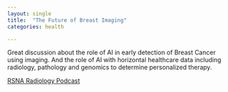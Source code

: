```yaml
---
layout: single
title:  "The Future of Breast Imaging"
categories: health

---
```

Great discussion about the role of AI in early detection of Breast Cancer using imaging. And the role of AI with horizontal healthcare data including radiology, pathology and genomics to determine personalized therapy. 
 
[RSNA Radiology Podcast](https://rsnaradiology.libsyn.com/the-future-of-breast-imaging)